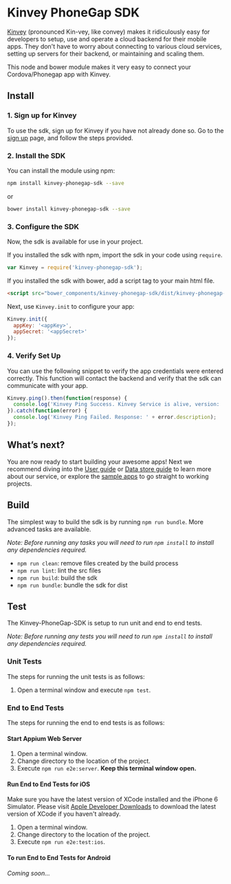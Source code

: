 # Kinvey PhoneGap SDK
[Kinvey](http://www.kinvey.com) (pronounced Kin-vey, like convey) makes it ridiculously easy for developers to setup, use and operate a cloud backend for their mobile apps. They don't have to worry about connecting to various cloud services, setting up servers for their backend, or maintaining and scaling them.

This node and bower module makes it very easy to connect your Cordova/Phonegap app with Kinvey.

## Install

### 1. Sign up for Kinvey
To use the sdk, sign up for Kinvey if you have not already done so. Go to the [sign up](https://console.kinvey.com/#signup) page, and follow the steps provided.

### 2. Install the SDK
You can install the module using npm:

```bash
npm install kinvey-phonegap-sdk --save
```

or

```bash
bower install kinvey-phonegap-sdk --save
```

### 3. Configure the SDK
Now, the sdk is available for use in your project.

If you installed the sdk with npm, import the sdk in your code using `require`.

```javascript
var Kinvey = require('kinvey-phonegap-sdk');
```

If you installed the sdk with bower, add a script tag to your main html file.

```html
<script src="bower_components/kinvey-phonegap-sdk/dist/kinvey-phonegap-sdk.min.js"></script>
```

Next, use `Kinvey.init` to configure your app:

```javascript
Kinvey.init({
  appKey: '<appKey>',
  appSecret: '<appSecret>'
});
```

### 4. Verify Set Up
You can use the following snippet to verify the app credentials were entered correctly. This function will contact the backend and verify that the sdk can communicate with your app.

```javascript
Kinvey.ping().then(function(response) {
  console.log('Kinvey Ping Success. Kinvey Service is alive, version: ' + response.version + ', response: ' + response.kinvey);
}).catch(function(error) {
  console.log('Kinvey Ping Failed. Response: ' + error.description);
});
```

## What’s next?
You are now ready to start building your awesome apps! Next we recommend diving into the [User guide](http://devcenter.kinvey.com/phonegap-v3.0/guides/users) or [Data store guide](http://devcenter.kinvey.com/phonegap-v3.0/guides/datastore) to learn more about our service, or explore the [sample apps](http://devcenter.kinvey.com/phonegap-v3.0/samples) to go straight to working projects.

## Build
The simplest way to build the sdk is by running `npm run bundle`. More advanced tasks are available.

_Note: Before running any tasks you will need to run `npm install` to install any dependencies required._

* `npm run clean`: remove files created by the build process
* `npm run lint`: lint the src files
* `npm run build`: build the sdk
* `npm run bundle`: bundle the sdk for dist

## Test
The Kinvey-PhoneGap-SDK is setup to run unit and end to end tests.

_Note: Before running any tests you will need to run `npm install` to install any dependencies required._

### Unit Tests
The steps for running the unit tests is as follows:

1. Open a terminal window and execute `npm test`.

### End to End Tests
The steps for running the end to end tests is as follows:

#### Start Appium Web Server
1. Open a terminal window.
2. Change directory to the location of the project.
3. Execute `npm run e2e:server`. __Keep this terminal window open.__

#### Run End to End Tests for iOS
Make sure you have the latest version of XCode installed and the iPhone 6 Simulator. Please visit [Apple Developer Downloads](https://developer.apple.com/download/) to download the latest version of XCode if you haven't already.

1. Open a terminal window.
2. Change directory to the location of the project.
3. Execute `npm run e2e:test:ios`.

#### To run End to End Tests for Android
_Coming soon..._

